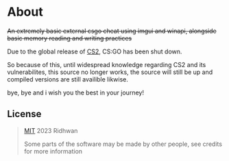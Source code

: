 # About

~~An extremely basic external csgo cheat using imgui and winapi, alongside basic memory reading and writing practices~~

Due to the global release of  [CS2](https://www.counter-strike.net/cs2), CS:GO has been shut down.

So because of this, until widespread knowledge regarding CS2 and its vulnerabilites, this source no longer works, the source will still be up and compiled versions are still availible likwise.

bye, bye and i wish you the best in your journey!

## License

> [MIT](https://opensource.org/license/mit/) 2023 Ridhwan
> 
> Some parts of the software may be made by other people, see credits
> for more information
